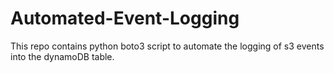 # Automated-Event-Logging
This repo contains python boto3 script to automate the logging of s3 events into the dynamoDB table.
